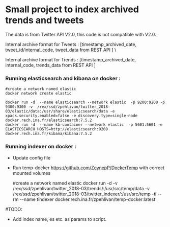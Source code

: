 # Small project to index archived trends and tweets  

The data is from Twitter API V2.0, this code is not compatible with V2.0.

Internal archive format for Tweets : 
[timestamp_archived_date, tweet_id/internal_code, tweet_data from REST API ] \

Internal archive format for Trends : 
[timestamp_archived_date, internal_code, trends_data from REST API ]

### Running elasticsearch and kibana on docker :
    #create a network named elastic
    docker network create elastic

    docker run -d  --name elasticsearch --network elastic  -p 9200:9200 -p 9300:9300 -v  /rex/ssd/zpehlivan/twitter_2018-03/elastic/data:/usr/share/elasticsearch/data -e xpack.security.enabled=false -e discovery.type=single-node    docker.rech.ina.fr/elasticsearch:7.5.2
    docker run -d  --name kb-container --network elastic  -p 5601:5601 -e ELASTICSEARCH_HOSTS=http://elasticsearch:9200 docker.rech.ina.fr/kibana/kibana:7.5.2

### Running indexer on docker :
* Update config file
* Run temp-docker  https://github.com/ZeynepP/DockerTemp with correct mounted volumes
  

    #create a network named elastic
    docker run -d  -v /rex/ssd/zpehlivan/twitter_2018-03/trends/:/usr/src/temp/data -v /rex/ssd/zpehlivan/twitter_2018-03/twitter_indexer/:/usr/src/temp  -ti  --rm   --name tindexer   docker.rech.ina.fr/zpehlivan/temp-docker:latest
      
#TODO:
* Add index name, es etc. as params to script.